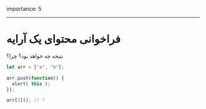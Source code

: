 importance: 5

---

# فراخوانی محتوای یک آرایه

نتیجه چه خواهد بود؟ چرا؟

```js
let arr = ["a", "b"];

arr.push(function() {
  alert( this );
});

arr[2](); // ?
```
